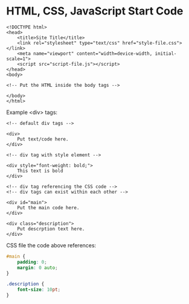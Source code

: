 # HTML, CSS, JavaScript Start Code

```markup
<!DOCTYPE html>
<head>
    <title>Site Title</title>
    <link rel="stylesheet" type="text/css" href="style-file.css"></link>
    <meta name="viewport" content="width=device-width, initial-scale=1">
    <script src="script-file.js"></script>
</head>
<body>

<!-- Put the HTML inside the body tags -->

</body>
</html>
```

Example &lt;div&gt; tags:

```markup
<!-- default div tags -->

<div>
    Put text/code here.
</div>

<!-- div tag with style element -->

<div style="font-weight: bold;">
    This text is bold
</div>

<!-- div tag referencing the CSS code -->
<!-- div tags can exist within each other -->

<div id="main">
    Put the main code here.
</div>

<div class="description">
    Put descrption text here.
</div>
```

CSS file the code above references:

```css
#main {
    padding: 0;
    margin: 0 auto;
}

.description {
    font-size: 10pt;
}
```

